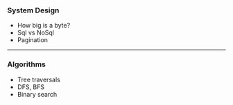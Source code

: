 ### System Design
- How big is a byte?
- Sql vs NoSql
- Pagination
---
### Algorithms
- Tree traversals
- DFS, BFS
- Binary search
